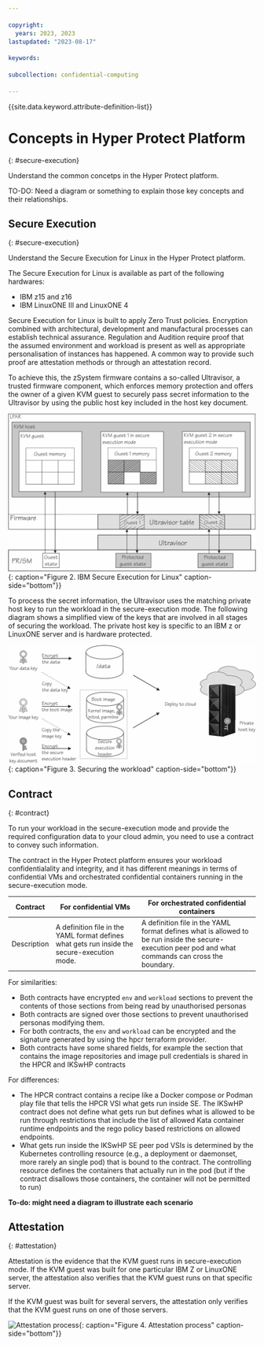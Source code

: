 ```yaml
---

copyright:
  years: 2023, 2023
lastupdated: "2023-08-17"

keywords: 

subcollection: confidential-computing

---
```


{{site.data.keyword.attribute-definition-list}}

# Concepts in Hyper Protect Platform
{: #secure-execution}

Understand the common concetps in the Hyper Protect platform.

TO-DO: Need a diagram or something to explain those key concepts and their relationships.


## Secure Execution
{: #secure-execution}

Understand the Secure Execution for Linux in the Hyper Protect platform.

The Secure Execution for Linux is available as part of the following hardwares:
   * IBM z15 and z16
   * IBM LinuxONE III and LinuxONE 4

Secure Execution for Linux is built to apply Zero Trust policies. Encryption combined with architectural, development and manufactural processes can establish technical assurance. Regulation and Audition require proof that the assumed environment and workload is present as well as appropriate personalisation of instances has happened. A common way to provide such proof are attestation methods or through an attestation record. 

To achieve this, the zSystem firmware contains a so-called Ultravisor, a trusted firmware component, which enforces memory protection and offers the owner of a given KVM guest to securely pass secret information to the Ultravisor by using the public host key included in the host key document.

![Secure Exuection for Linux](../images/lxse_uv.jpg){: caption="Figure 2. IBM Secure Execution for Linux" caption-side="bottom"}}


To process the secret information, the Ultravisor uses the matching private host key to run the workload in the secure-execution mode. The following diagram shows a simplified view of the keys that are involved in all stages of securing the workload. The private host key is specific to an IBM z or LinuxONE server and is hardware protected. 

![Securing the workload](../images/lxse_flowkeys_otherway.jpg){: caption="Figure 3. Securing the workload" caption-side="bottom"}}



## Contract
{: #contract}


To run your workload in the secure-execution mode and provide the required configuration data to your cloud admin, you need to use a contract to convey such information.

The contract in the Hyper Protect platform ensures your workload confidentialality and integrity, and it has different meanings in terms of confidential VMs and orchestrated confidential containers running in the secure-execution mode. 

| Contract | For confidential VMs | For orchestrated confidential containers |
|-----|-----|-----|
| Description|  A definition file in the YAML format defines what gets run inside the secure-execution mode.  |   A definition file in the YAML format defines what is allowed to be run inside the secure-execution peer pod and what commands can cross the boundary.|

For similarities:

* Both contracts have encrypted `env` and `workload` sections to prevent the contents of those sections from being read by unauthorised personas
* Both contracts are signed over those sections to prevent unauthorised personas modifying them.
* For both contracts, the `env` and `workload` can be encrypted and the signature generated by using the hpcr terraform provider.
* Both contracts have some shared fields, for example the section that contains the image repositories and image pull credentials is shared in the HPCR and IKSwHP contracts

For differences:

* The HPCR contract contains a recipe like a Docker compose or Podman play file that tells the HPCR VSI what gets run inside SE. The IKSwHP contract does not define what gets run but defines what is allowed to be run through restrictions that include the list of allowed Kata container runtime endpoints and the rego policy based restrictions on allowed endpoints.
* What gets run inside the IKSwHP SE peer pod VSIs is determined by the Kubernetes controlling resource (e.g., a deployment or daemonset, more rarely an single pod) that is bound to the contract. The controlling resource defines the containers that actually run in the pod (but if the contract disallows those containers, the container will not be permitted to run)

**To-do: might need a diagram to illustrate each scenario**


## Attestation
{: #attestation}

Attestation is the evidence that the KVM guest runs in secure-execution mode. If the KVM guest was built for one particular IBM Z or LinuxONE server, the attestation also verifies that the KVM guest runs on that specific server.

If the KVM guest was built for several servers, the attestation only verifies that the KVM guest runs on one of those servers.


![Attestation process](../images/attestation.jpg){: caption="Figure 4. Attestation process" caption-side="bottom"}}


